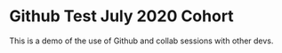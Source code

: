 # Github Test July 2020 Cohort

This is a demo of the use of Github and collab sessions with other devs.